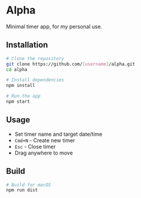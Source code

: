 # Alpha

Minimal timer app, for my personal use.

## Installation

```bash
# Clone the repository
git clone https://github.com/[username]/alpha.git
cd alpha

# Install dependencies
npm install

# Run the app
npm start
```

## Usage

- Set timer name and target date/time
- `Cmd+N` - Create new timer
- `Esc` - Close timer
- Drag anywhere to move

## Build

```bash
# Build for macOS
npm run dist
```